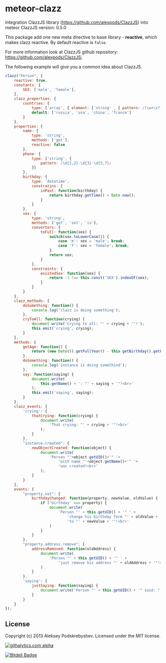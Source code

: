 meteor-clazz
============

Integration ClazzJS library (https://github.com/alexpods/ClazzJS) into meteor
ClazzJS version: 0.5.0

This package add one new meta directive to base library - **reactive**, which makes clazz reactive.
By default reactive is `false`.

For more information look at ClazzJS github repository: https://github.com/alexpods/ClazzJS;

The following example will give you a common idea about ClazzJS.
```js
clazz("Person", {
    reactive: true,
    constants: {
        SEX: ['male', 'female'],
    },
    clazz_properties: {
        countries: {
            type: ['array', { element: ['string' , { pattern: /(\w+\s?)+/ }] }],
            default: ['russia', 'usa', 'china', 'france']
        }
    },
    properties: {
        name: {
            type: 'string',
            methods: ['get'],
            reactive: false
        },
        phone: {
            type: ['string', {
                pattern: /\d{1,2}-\d{3}-\d{5,7}/
            }]
        },
        birthday: {
            type: 'datetime',
            constratins: {
                inPast: function(birthday) {
                    return birthday.getTime() < Date.now();
                }
            }
        },
        sex: {
            type: 'string',
            methods: ['get', 'set', 'is'],
            converters: {
                toFull: function(sex) {
                    switch(sex.toLowerCase()) {
                        case 'm': sex = 'male'; break;
                        case 'f': sex = 'female'; break;
                    }
                    return sex;
                }
            },
            constraints: {
                existedSex: function(sex) {
                    return -1 !== this.const('SEX').indexOf(sex);
                }
            }
        }
    },
    clazz_methods: {
        doSomething: function() {
            console.log('clazz is doing something');
        },
        cryToAll: function(crying) {
            document.write('Crying to all: "' + crying + '"!');
            this.emit('crying', crying);
        }
    },
    methods: {
        getAge: function() {
            return (new Date()).getFullYear() - this.getBirthday().getFullYear();
        },
        doSomething: function() {
            console.log('instance is doing somethind');
        },
        say: function(saying) {
            document.write(
                this.getName() + ': "' + saying + '"!<br>'
            );
            this.emit('saying', saying);
        }
    },
    clazz_events: {
        'crying': {
            thatCrying: function(crying) {
                document.write(
                    'That crying: "' + crying + '"!<br>'
                );
            }
        },
        "instance.created": {
            newObjectCreated: function(object) {
                document.write(
                    'Person "'+object.getUID()+'" '+
                        'with name "'+object.getName()+'" '+
                        'was created!<br>'
                );
            }
        }
    },
    events: {
        "property.set": {
            birthdayChanged: function(property, newValue, oldValue) {
                if ('birthday' === property) {
                    document.write(
                        'Person "' + this.getUID() + '" ' +
                            'change his birthday form "' + oldValue + '" ' +
                            'to "' + newValue + '"!<br>'
                    )
                }
            }
        },
        "property.address.remove": {
            addressRemoved: function(oldAddress) {
                document.write(
                    'Person "' + this.getUID() + '" ' +
                        'just remove his address "' + oldAddress + '"!<br>'
                )
            }
        },
        'saying': {
            justSaying: function(saying) {
                document.write('Person "' + this.getUID() + '" said: "' + saying + '"!<br>');
            }
        }
    }
});
```

License
-------
Copyright (c) 2013 Aleksey Podskrebyshev. Licensed under the MIT license.

[![githalytics.com alpha](https://cruel-carlota.pagodabox.com/7bdb09047f9249ae4ae8a85824644b28 "githalytics.com")](http://githalytics.com/alexpods/meteor-clazz)

[![Bitdeli Badge](https://d2weczhvl823v0.cloudfront.net/alexpods/meteor-clazz/trend.png)](https://bitdeli.com/free "Bitdeli Badge")

